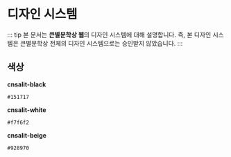 # 디자인 시스템

::: tip
본 문서는 **큰별문학상 웹**의 디자인 시스템에 대해 설명합니다.
즉, 본 디자인 시스템은 큰별문학상 전체의 디자인 시스템으로는 승인받지 않았습니다.
:::



## 색상

**cnsalit-black**

```
#151717
```



**cnsalit-white**

```
#f7f6f2
```



**cnsalit-beige**

```
#928970
```

